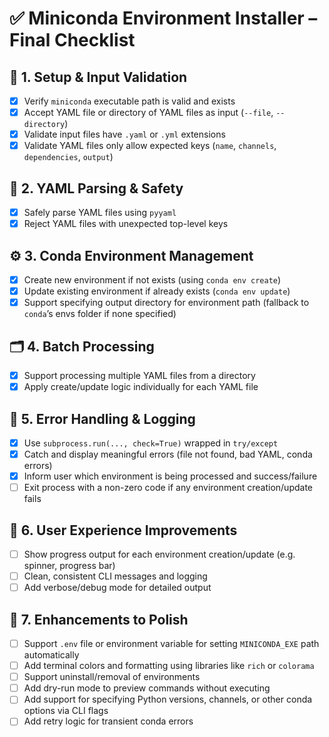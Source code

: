 # ✅ Miniconda Environment Installer – Final Checklist

## 🔧 1. Setup & Input Validation  
- [x] Verify `miniconda` executable path is valid and exists  
- [x] Accept YAML file or directory of YAML files as input (`--file`, `--directory`)  
- [x] Validate input files have `.yaml` or `.yml` extensions  
- [x] Validate YAML files only allow expected keys (`name`, `channels`, `dependencies`, `output`)  

## 📄 2. YAML Parsing & Safety  
- [x] Safely parse YAML files using `pyyaml`  
- [x] Reject YAML files with unexpected top-level keys  

## ⚙️ 3. Conda Environment Management  
- [x] Create new environment if not exists (using `conda env create`)  
- [x] Update existing environment if already exists (`conda env update`)  
- [x] Support specifying output directory for environment path (fallback to `conda`’s envs folder if none specified)  

## 🗂️ 4. Batch Processing  
- [x] Support processing multiple YAML files from a directory  
- [x] Apply create/update logic individually for each YAML file  

## 🧪 5. Error Handling & Logging  
- [x] Use `subprocess.run(..., check=True)` wrapped in `try/except`  
- [x] Catch and display meaningful errors (file not found, bad YAML, conda errors)  
- [x] Inform user which environment is being processed and success/failure  
- [ ] Exit process with a non-zero code if any environment creation/update fails  

## 🧼 6. User Experience Improvements  
- [ ] Show progress output for each environment creation/update (e.g. spinner, progress bar)  
- [ ] Clean, consistent CLI messages and logging  
- [ ] Add verbose/debug mode for detailed output  

## 🧩 7. Enhancements to Polish  
- [ ] Support `.env` file or environment variable for setting `MINICONDA_EXE` path automatically  
- [ ] Add terminal colors and formatting using libraries like `rich` or `colorama`  
- [ ] Support uninstall/removal of environments  
- [ ] Add dry-run mode to preview commands without executing  
- [ ] Add support for specifying Python versions, channels, or other conda options via CLI flags  
- [ ] Add retry logic for transient conda errors  